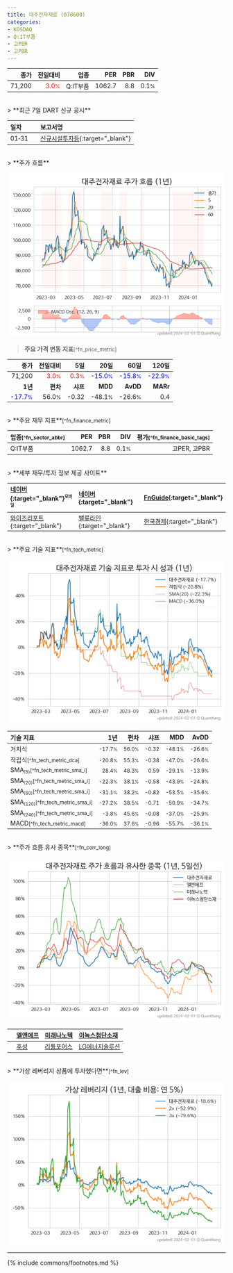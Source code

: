```yaml
---
title: 대주전자재료 (078600)
categories:
- KOSDAQ
- Q:IT부품
- 고PER
- 고PBR
---
```

| **종가** | **전일대비** | **업종** | **PER** | **PBR** | **DIV** |
| -------: | -----------: | -------: | ------: | ------: | ------: |
| 71,200 | <span style="color: red">3.0<small>%</small></span> | Q:IT부품 | 1062.7 | 8.8 | 0.1<small>%</small> |

<!-- more -->

<br>
> **최근 7일 DART 신규 공시**<a id="dart"></a>


| **일자** |      | **보고서명** |
| :------- | :--- | :----------- |
| 01&#x2011;31 | | [신규시설투자등](https://dart.fss.or.kr/dsaf001/main.do?rcpNo=20240131900900){:target="_blank"} |

<br>
> **주가 흐름**<a id="price"></a>

![078600](/stock/images/078600.png)

> **주요 가격 변동 지표**<small>[^fn_price_metric]</small>

| **종가** | **전일대비** | **5일** | **20일** | **60일** | **120일** |
| -------: | -----------: | ------: | -------: | -------: | --------: |
| 71,200 | <span style="color: red">3.0<small>%</small></span> | <span style="color: red">0.3<small>%</small></span> | <span style="color: blue">-15.0<small>%</small></span> | <span style="color: blue">-15.8<small>%</small></span> | <span style="color: blue">-22.9<small>%</small></span> |
| **1년** | **편차** | **샤프** | **MDD** | **AvDD** | **MARr** |
| <span style="color: blue">-17.7<small>%</small></span> | 56.0<small>%</small> | -0.32 | -48.1<small>%</small> | -26.6<small>%</small> | 0.4 |

<br>
> **주요 재무 지표**<small>[^fn_finance_metric]</small>

| **업종**<small>[^fn_sector_abbr]</small> | **PER** | **PBR** | **DIV** | **평가**<small>[^fn_finance_basic_tags]</small> |
| :--------------------------------------- | ------: | ------: | ------: | ----------------------------------------------: |
| Q:IT부품 | 1062.7 | 8.8 | 0.1<small>%</small> | 고PER, 고PBR |

<br>
> **세부 재무/투자 정보 제공 사이트**

| [네이버](https://m.stock.naver.com/domestic/stock/078600/finance/summary){:target="_blank"}<sup><small>모바일</small></sup> | [네이버](https://finance.naver.com/item/coinfo.naver?code=078600){:target="_blank"} | [FnGuide](https://comp.fnguide.com/SVO2/ASP/SVD_Invest.asp?gicode=A078600&MenuYn=Y){:target="_blank"} |
| :----- | :--- | :--- |
| [와이즈리포트](https://comp.wisereport.co.kr/company/c1040001.aspx?cmp_cd=078600){:target="_blank"} | [밸류라인](https://www.valueline.co.kr/finance/summary/078600){:target="_blank"} | [한국경제](https://markets.hankyung.com/stock/078600/financial-summary){:target="_blank"} |

<br>
> **주요 기술 지표**<small>[^fn_tech_metric]</small>


![078600](/stock/images/078600_tech.png)

| **기술 지표** | **1년** | **편차** | **샤프** | **MDD** | **AvDD** |
| :------------ | ------: | -----------: | -------: | ------: | -------: |
| 거치식 | <small>-17.7<small>%</small></small> | <small>56.0<small>%</small></small> | <small>-0.32</small> | <small>-48.1<small>%</small></small> | <small>-26.6<small>%</small></small> |
| 적립식<small>[^fn_tech_metric_dca]</small> | <small>-20.8<small>%</small></small> | <small>55.3<small>%</small></small> | <small>-0.38</small> | <small>-47.0<small>%</small></small> | <small>-26.6<small>%</small></small> |
| SMA<small><sub>(5)</sub></small><small>[^fn_tech_metric_sma_i]</small> | <small>28.4<small>%</small></small> | <small>48.3<small>%</small></small> | <small>0.59</small> | <small>-29.1<small>%</small></small> | <small>-13.9<small>%</small></small> |
| SMA<small><sub>(20)</sub></small><small>[^fn_tech_metric_sma_i]</small> | <small>-22.3<small>%</small></small> | <small>38.1<small>%</small></small> | <small>-0.58</small> | <small>-43.9<small>%</small></small> | <small>-24.8<small>%</small></small> |
| SMA<small><sub>(60)</sub></small><small>[^fn_tech_metric_sma_i]</small> | <small>-31.1<small>%</small></small> | <small>38.2<small>%</small></small> | <small>-0.82</small> | <small>-53.5<small>%</small></small> | <small>-35.6<small>%</small></small> |
| SMA<small><sub>(120)</sub></small><small>[^fn_tech_metric_sma_i]</small> | <small>-27.2<small>%</small></small> | <small>38.5<small>%</small></small> | <small>-0.71</small> | <small>-50.9<small>%</small></small> | <small>-34.7<small>%</small></small> |
| SMA<small><sub>(240)</sub></small><small>[^fn_tech_metric_sma_i]</small> | <small>-3.8<small>%</small></small> | <small>45.6<small>%</small></small> | <small>-0.08</small> | <small>-37.0<small>%</small></small> | <small>-25.9<small>%</small></small> |
| MACD<small>[^fn_tech_metric_macd]</small> | <small>-36.0<small>%</small></small> | <small>37.6<small>%</small></small> | <small>-0.96</small> | <small>-55.7<small>%</small></small> | <small>-36.1<small>%</small></small> |

<br>
> **주가 흐름 유사 종목**<a id="corr"></a><small>[^fn_corr_long]</small>

![078600](/stock/images/078600_corr.png)

|    | [엘앤에프](/066970/) | [미래나노텍](/095500/) | [이녹스첨단소재](/272290/) |
| :- | :------------------------------------- | :------------------------------------- | :--------------------------------------|
|    | [후성](/093370/) | [리튬포어스](/073570/) | [LG에너지솔루션](/373220/) |

<br>
> **가상 레버리지 상품에 투자했다면**<a id="2x"></a><small>[^fn_lev]</small>

![078600](/stock/images/078600_2x.png)

---
{% include commons/footnotes.md %}